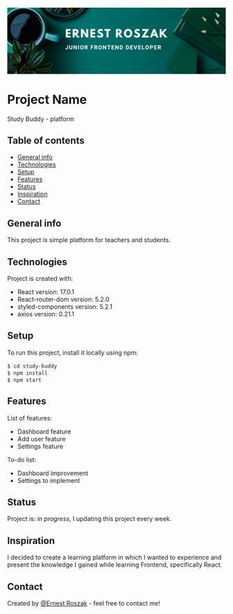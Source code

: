 ![Example screenshot](./src/assets/bannerReadMe.png)

# Project Name

Study Buddy - platform

## Table of contents

- [General info](#general-info)
- [Technologies](#technologies)
- [Setup](#setup)
- [Features](#features)
- [Status](#status)
- [Inspiration](#inspiration)
- [Contact](#contact)

## General info

This project is simple platform for teachers and students.

## Technologies

Project is created with:

- React version: 17.0.1
- React-router-dom version: 5.2.0
- styled-components version: 5.2.1
- axios version: 0.21.1

## Setup

To run this project, install it locally using npm:

```
$ cd study-buddy
$ npm install
$ npm start
```

## Features

List of features:

- Dashboard feature
- Add user feature
- Settings feature

To-do list:

- Dashboard improvement
- Settings to implement

## Status

Project is: _in progress_, I updating this project every week.

## Inspiration

I decided to create a learning platform in which I wanted to experience and present the knowledge I gained while learning Frontend, specifically React.

## Contact

Created by [@Ernest Roszak](https://ernest-roszak.github.io/) - feel free to contact me!
